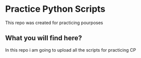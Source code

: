 # Practice Python Scripts
  This repo was created for practicing pourposes

## What you will find here?
  In this repo i am going to upload all the scripts for practicing CP
